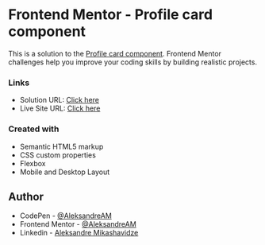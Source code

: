 # Frontend Mentor - Profile card component

This is a solution to the [Profile card component](https://www.frontendmentor.io/challenges/profile-card-component-cfArpWshJ). Frontend Mentor challenges help you improve your coding skills by building realistic projects.

### Links

- Solution URL: [Click here](https://www.frontendmentor.io/solutions/exercise-4-profile-card-component-YZzpd6NY18)
- Live Site URL: [Click here](https://grand-beijinho-cf7ba0.netlify.app/)

### Created with

- Semantic HTML5 markup
- CSS custom properties
- Flexbox
- Mobile and Desktop Layout

## Author

- CodePen - [@AleksandreAM](https://codepen.io/AleksandreAM)
- Frontend Mentor - [@AleksandreAM](https://www.frontendmentor.io/profile/AleksandreAM)
- Linkedin - [Aleksandre Mikashavidze](https://www.linkedin.com/in/aleksandre-mikashavidze-a63bb31a9/)
